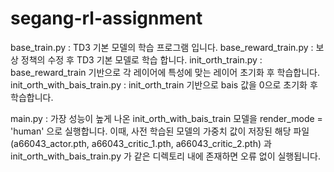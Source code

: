 # segang-rl-assignment


base_train.py : TD3 기본 모델의 학습 프로그램 입니다.
base_reward_train.py : 보상 정책의 수정 후 TD3 기본 모델로 학습 합니다.
init_orth_train.py : base_reward_train 기반으로 각 레이어에 특성에 맞는 레이어 초기화 후 학습합니다.
init_orth_with_bais_train.py : init_orth_train 기반으로 bais 값을 0으로 초기화 후 학습합니다.

main.py : 가장 성능이 높게 나온 init_orth_with_bais_train 모델을 render_mode = 'human' 으로 실행합니다.
이때, 사전 학습된 모델의 가중치 값이 저장된 해당 파일(a66043_actor.pth, a66043_critic_1.pth, a66043_critic_2.pth) 과 init_orth_with_bais_train.py 가 같은 디렉토리 내에 존재하면 
오류 없이 실행됩니다.
